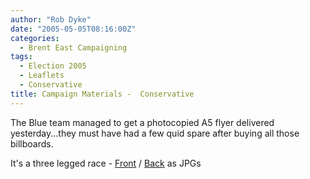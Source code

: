 ```yaml
---
author: "Rob Dyke"
date: "2005-05-05T08:16:00Z"
categories:
  - Brent East Campaigning
tags:
  - Election 2005
  - Leaflets
  - Conservative
title: Campaign Materials -  Conservative
---
```

The Blue team managed to get a photocopied A5 flyer delivered yesterday...they must have had a few quid spare after buying all those billboards.

It's a three legged race - [Front](http://www.comwifinet.com/becampaign/threelegrace1.jpg) / [Back](http://www.comwifinet.com/becampaign/threelegrace2.jpg) as JPGs
